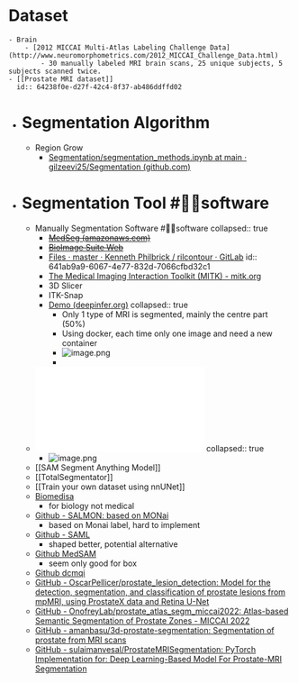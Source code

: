 # Dataset
	- Brain
		- [2012 MICCAI Multi-Atlas Labeling Challenge Data](http://www.neuromorphometrics.com/2012_MICCAI_Challenge_Data.html)
			- 30 manually labeled MRI brain scans, 25 unique subjects, 5 subjects scanned twice.
	- [[Prostate MRI dataset]]
	  id:: 64238f0e-d27f-42c4-8f37-ab486ddffd02
- # Segmentation Algorithm
	- Region Grow
		- [Segmentation/segmentation_methods.ipynb at main · gilzeevi25/Segmentation (github.com)](https://github.com/gilzeevi25/Segmentation/blob/main/segmentation_methods.ipynb)
- # Segmentation Tool #👩‍💻software
	- Manually Segmentation Software #👩‍💻software
	  collapsed:: true
		- ~~[MedSeg (amazonaws.com)](http://htmlsegmentation.s3.eu-north-1.amazonaws.com/index.html)~~
		- ~~[BioImage Suite Web](https://bioimagesuiteweb.github.io/webapp/)~~
		- [Files · master · Kenneth Philbrick / rilcontour · GitLab](https://gitlab.com/Philbrick/rilcontour/tree/master)
		  id:: 641ab9a9-6067-4e77-832d-7066cfbd32c1
		- [The Medical Imaging Interaction Toolkit (MITK) - mitk.org](https://www.mitk.org/wiki/The_Medical_Imaging_Interaction_Toolkit_(MITK))
		- 3D Slicer
		- ITK-Snap
		- [Demo (deepinfer.org)](http://www.deepinfer.org/models/prostate-segmenter/)
		  collapsed:: true
			- Only 1 type of MRI is segmented, mainly the centre part (50%)
			- Using docker, each time only one image and need a new container
			- ![image.png](../assets/image_1680253719469_0.png)
			-
	- ![AStar UCAnet](../assets/ISCAS_2023_UCAnet.pdf)
	  collapsed:: true
		- ![image.png](../assets/image_1680231283494_0.png)
	- [[SAM Segment Anything Model]]
	- [[TotalSegmentator]]
	- [[Train your own dataset using nnUNet]]
	- [Biomedisa](https://biomedisa.de/)
		- for biology not medical
	- [Github - SALMON: based on MONai](https://github.com/davidiommi/Pytorch--3D-Medical-Images-Segmentation--SALMON)
		- based on Monai label, hard to implement
	- [Github - SAML](https://github.com/liuquande/SAML)
		- shaped better, potential alternative
	- [Github MedSAM](https://github.com/bowang-lab/MedSAM)
		- seem only good for box
	- [Github dcmqi](https://qiicr.gitbook.io/dcmqi-guide/use-cases/prostate)
	- [GitHub - OscarPellicer/prostate_lesion_detection: Model for the detection, segmentation, and classification of prostate lesions from mpMRI, using ProstateX data and Retina U-Net](https://github.com/OscarPellicer/prostate_lesion_detection)
	- [GitHub - OnofreyLab/prostate_atlas_segm_miccai2022: Atlas-based Semantic Segmentation of Prostate Zones - MICCAI 2022](https://github.com/OnofreyLab/prostate_atlas_segm_miccai2022/tree/main)
	- [GitHub - amanbasu/3d-prostate-segmentation: Segmentation of prostate from MRI scans](https://github.com/amanbasu/3d-prostate-segmentation)
	- [GitHub - sulaimanvesal/ProstateMRISegmentation: PyTorch Implementation for: Deep Learning-Based Model For Prostate-MRI Segmentation](https://github.com/sulaimanvesal/ProstateMRISegmentation)
